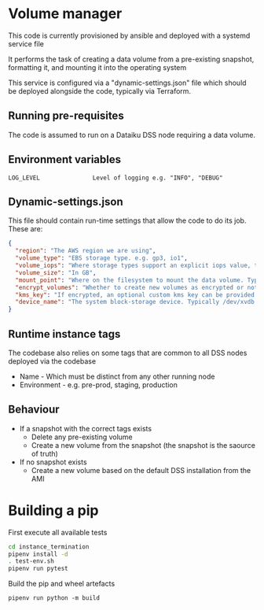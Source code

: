 # Volume manager
This code is currently provisioned by ansible and deployed with a systemd service file

It performs the task of creating a data volume from a pre-existing snapshot, formatting it, and mounting it into the operating system

This service is configured via a "dynamic-settings.json" file which should be deployed alongside the code, typically via Terraform.

## Running pre-requisites
The code is assumed to run on a Dataiku DSS node requiring a data volume.

## Environment variables
    LOG_LEVEL               Level of logging e.g. "INFO", "DEBUG"

## Dynamic-settings.json
This file should contain run-time settings that allow the code to do its job. These are:
```json
{
  "region": "The AWS region we are using",
  "volume_type": "EBS storage type. e.g. gp3, io1",
  "volume_iops": "Where storage types support an explicit iops value, this can be provided",
  "volume_size": "In GB",
  "mount_point": "Where on the filesystem to mount the data volume. Typically /data",
  "encrypt_volumes": "Whether to create new volumes as encrypted or not",
  "kms_key": "If encrypted, an optional custom kms key can be provided. Otherwise the AWS default EBS key will be used",
  "device_name": "The system block-storage device. Typically /dev/xvdb. Should not need to change"
}
```

## Runtime instance tags
The codebase also relies on some tags that are common to all DSS nodes deployed via the codebase
- Name - Which must be distinct from any other running node
- Environment - e.g. pre-prod, staging, production

## Behaviour
- If a snapshot with the correct tags exists
  - Delete any pre-existing volume
  - Create a new volume from the snapshot (the snapshot is the saource of truth)
- If no snapshot exists
  - Create a new volume based on the default DSS installation from the AMI

# Building a pip
First execute all available tests
```bash
cd instance_termination
pipenv install -d
. test-env.sh
pipenv run pytest
```

Build the pip and wheel artefacts
```shell
pipenv run python -m build
```